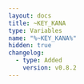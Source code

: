 ```yaml
---
layout: docs
title: ~KEY_KANA
type: Variables
name: "%~KEY_KANA%"
hidden: true
changelog:
  - type: Added
    version: v0.8.2
---
```

